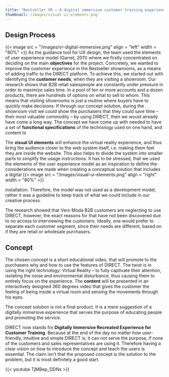 ```yaml
---
title: "Bestseller VR – A digital immersive customer training experience"
thumbnail: /images/visual-ui-elements.png
---
```


## Design Process

{{< image src = "/images/vr-digital-immersive.png" align = "left" width = "80%" >}}
As the guidance tool for UX design, the team used the elements of user experience model (Garret, 2011) where we firstly concentrated on deciding on the main **objectives** for the project. Concretely, we wanted to improve the customer experience in the Bestseller showrooms, as a means of adding traffic to the DIRECT platform. To achieve this, we started out with identifying the **customer needs**, when they are visiting a showroom. Our research shows that B2B retail salespeople are constantly under pressure in order to maximize sales time. In a pool of ten or more accounts and a dozen products, there are hundreds of options on what to sell to whom. This means that visiting showrooms is just a routine where buyers have to quickly make decisions. If through our concept solution, during the showroom visit we could show the purchasers that they could save time – their most valuable commodity – by using DIRECT, then we would already have come a long way.  The concept we have come up with needed to have a set of **functional specifications** of the technology used on one hand, and content to

The **visual UI elements** will enhance the virtual reality experience, and thus bring the audience closer to the web system itself, i.e. making them feel they are inside the website. This also helps to divide the system into smaller parts to simplify the usage instructions. It has to be stressed, that we used the elements of the user experience model as an inspiration to define the considerations we made when creating a conceptual solution that includes a digital {{< image src = "/images/visual-ui-elements.png" align = "right" width = "80%" >}}

installation. Therefore, the model was not used as a development model, rather it was a guideline to keep track of what we could include in our creative process.

The research showed that Vero Moda B2B customers are neglecting to use DIRECT, however, the exact reasons for that have not been discovered due to no access to interviewing the customers. Ideally, one would prefer to separate each customer segment, since their needs are different, based on if they are retail or wholesale purchasers.

## Concept
The chosen concept is a short educational video, that will promote to the purchasers why and how to use the features of DIRECT. The twist is in using the right technology: Virtual Reality – to fully captivate their attention, isolating the noise and environmental disturbance, thus causing them to entirely focus on the experience. The **content** will be presented in an interactively designed 360 degrees video that gives the customer the feeling of being inside a virtual room and sensing the movements through his eyes. 

The concept solution is not a final product. It is a mere suggestion of a digitally immersive experience that serves the purpose of educating people and promoting the service.

DIRECT now stands for **Digitally Immersive Recreated Experience for Customer Training**. Because at the end of the day no matter how user-friendly, intuitive and simple DIRECT is, it can not serve the purpose, if none of the customers and sales representatives are using it. Therefore having a clear vision on how to introduce the concept and teach the users is essential. The claim isn’t that the proposed concept is the solution to the problem, but it is most definitely a good start.

{{< youtube TjMBep_DDNs >}}